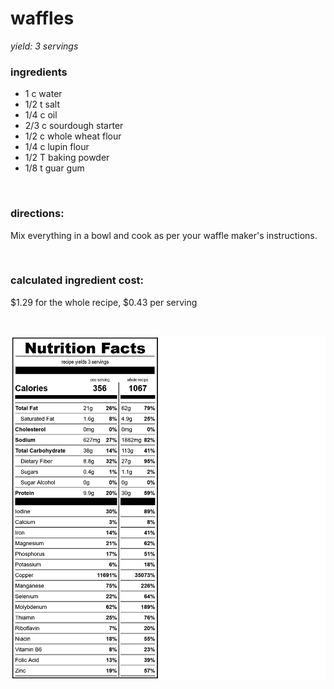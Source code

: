 # waffles
*yield: 3 servings*

### ingredients
- 1 c water
- 1/2 t salt
- 1/4 c oil
- 2/3 c sourdough starter
- 1/2 c whole wheat flour
- 1/4 c lupin flour
- 1/2 T baking powder
- 1/8 t guar gum

<br>

### directions:

Mix everything in a bowl and cook as per your waffle maker's instructions.


<br>

### calculated ingredient cost:

$1.29 for the whole recipe, $0.43 per serving

<br>

![waffles nutrition facts](../../source/nutrition/nutrition_labels/waffles/nutrition_facts.png)